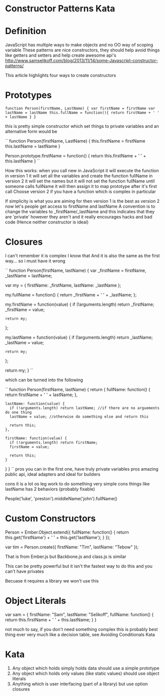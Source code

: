 Constructor Patterns Kata
=========================

Definition
==========

JavaScript has multiple ways to make objects and no OO way of scoping variable
These patterns are nice constructors, they should help avoid things like getters and setters and help create awesome api's
http://www.samselikoff.com/blog/2013/11/14/some-Javascript-constructor-patterns/

This article highlights four ways to create constructors

Prototypes
==========

``
function Person(firstName, LastName) {
    var firstName = firstName
    var lastName = lastName
    this.fullName = function(){
        return firstName + ' ' + lastName
    }
}
``

this is pretty simple constructor which set things to private variables and an alternative form would be

``
function Person(firstName, LastName) {
    this.firstName = firstName
    this.lastName = lastName
}

Person.prototype.firstName = function() {
    return this.firstName + ' ' + this.lastName
}
``

How this works:
when you call new in JavaScript it will execute the function
    in version 1 it will set all the variables and create the function fullName
    in version 2 it will set the names but it will not set the function fullName until someone calls fullName
        it will then assign it to map prototype after it's first call
Choose version 2 if you have a function which is complex in particular

If simplicity is what you are aiming for then version 1 is the best as version 2 now let's people get access to firstName and lastName
A convention is to change the variables to _firstName/_lastName and this indicates that they are 'private' however they aren't and it really encourages hacks and bad code
(Hence neither constructor is ideal)


Closures
========

I can't remember it is complex I know that
And it is also the same as the first way... so i must have it wrong

``
function Person(firstName, lastName) {
  var _firstName = firstName,
      _lastName = lastName;

  var my = {
    firstName: _firstName,
    lastName: _lastName
  };

  my.fullName = function() {
    return _firstName + ' ' + _lastName;
  };

  my.firstName = function(value) {
    if (!arguments.length) return _firstName;
    _firstName = value;

    return my;
  };

  my.lastName = function(value) {
    if (!arguments.length) return _lastName;
    _lastName = value;

    return my;
  };

  return my;
}
``

which can be turned into the following

``
function Person(firstName, lastName) {
  return {
    fullName: function() {
      return firstName + ' ' + lastName;
    },

    lastName: function(value) {
      if (!arguments.length) return lastName; //if there are no arguements do one thing
      lastName = value; //otherwise do something else and return this

      return this;
    },

    firstName: function(value) {
      if (!arguments.length) return firstName;
      firstName = value;

      return this;
    }
  }
}
``
pros you can in the first one, have truly private variables
pros amazing public api, ideal adapters and ideal for builders

cons it is a lot os leg work to do something very simple
cons things like lastName has 2 behaviors (probably fixable)

People('luke', 'preston').middleName('john').fullName()


Custom Constructors
===================

Person = Ember.Object.extend({
  fullName: function() {
    return this.get('firstName') + ' ' + this.get('lastName');
  }
});

var tim = Person.create({
  firstName: "Tim",
  lastName: "Tebow"
});

That is from Ember.js but Backbone.js and class.js is similar

This can be pretty powerful but it isn't the fastest way to do this
and you can't have privates

Becuase it requires a library we won't use this


Object Literals
===============

var sam = {
    firstName: "Sam",
    lastName: "Selikoff",
    fullName: function() {
        return this.firstName + ' ' + this.lastName;
    }
}

not much to say, if you don't need something complex this is probably best thing ever
very much like a decision table, see Avoiding Conditionals Kata

Kata
======================

1. Any object which holds simply holds data should use a simple prototype
2. Any object which holds only values (like static values) should use object literals
2. Anything which is user interfacing (part of a library) but use option closures